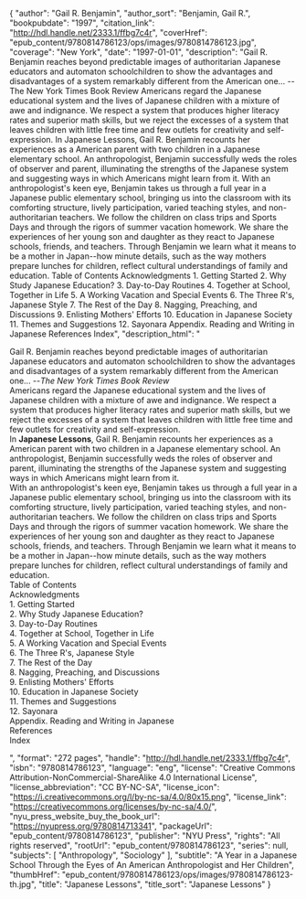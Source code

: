 {
  "author": "Gail R. Benjamin",
  "author_sort": "Benjamin, Gail R.",
  "bookpubdate": "1997",
  "citation_link": "http://hdl.handle.net/2333.1/ffbg7c4r",
  "coverHref": "epub_content/9780814786123/ops/images/9780814786123.jpg",
  "coverage": "New York",
  "date": "1997-01-01",
  "description": "Gail R. Benjamin reaches beyond predictable images of authoritarian Japanese educators and automaton schoolchildren to show the advantages and disadvantages of a system remarkably different from the American one... --The New York Times Book Review Americans regard the Japanese educational system and the lives of Japanese children with a mixture of awe and indignance. We respect a system that produces higher literacy rates and superior math skills, but we reject the excesses of a system that leaves children with little free time and few outlets for creativity and self-expression. In Japanese Lessons, Gail R. Benjamin recounts her experiences as a American parent with two children in a Japanese elementary school. An anthropologist, Benjamin successfully weds the roles of observer and parent, illuminating the strengths of the Japanese system and suggesting ways in which Americans might learn from it. With an anthropologist's keen eye, Benjamin takes us through a full year in a Japanese public elementary school, bringing us into the classroom with its comforting structure, lively participation, varied teaching styles, and non-authoritarian teachers. We follow the children on class trips and Sports Days and through the rigors of summer vacation homework. We share the experiences of her young son and daughter as they react to Japanese schools, friends, and teachers. Through Benjamin we learn what it means to be a mother in Japan--how minute details, such as the way mothers prepare lunches for children, reflect cultural understandings of family and education.  Table of Contents                    Acknowledgments                     1. Getting Started                    2. Why Study Japanese Education?                    3. Day-to-Day Routines                    4. Together at School, Together in Life                    5. A Working Vacation and Special Events                     6. The Three R's, Japanese Style                    7. The Rest of the Day                     8. Nagging, Preaching, and Discussions                    9. Enlisting Mothers' Efforts                    10. Education in Japanese Society                    11. Themes and Suggestions                    12. Sayonara                    Appendix. Reading and Writing in Japanese                    References                     Index",
  "description_html": "<p>Gail R. Benjamin reaches beyond predictable images of authoritarian Japanese educators and automaton schoolchildren to show the advantages and disadvantages of a system remarkably different from the American one... --<i>The New York Times Book Review</i><br> Americans regard the Japanese educational system and the lives of Japanese children with a mixture of awe and indignance. We respect a system that produces higher literacy rates and superior math skills, but we reject the excesses of a system that leaves children with little free time and few outlets for creativity and self-expression.<br> In <b>Japanese Lessons</b>, Gail R. Benjamin recounts her experiences as a American parent with two children in a Japanese elementary school. An anthropologist, Benjamin successfully weds the roles of observer and parent, illuminating the strengths of the Japanese system and suggesting ways in which Americans might learn from it.<br> With an anthropologist's keen eye, Benjamin takes us through a full year in a Japanese public elementary school, bringing us into the classroom with its comforting structure, lively participation, varied teaching styles, and non-authoritarian teachers. We follow the children on class trips and Sports Days and through the rigors of summer vacation homework. We share the experiences of her young son and daughter as they react to Japanese schools, friends, and teachers. Through Benjamin we learn what it means to be a mother in Japan--how minute details, such as the way mothers prepare lunches for children, reflect cultural understandings of family and education. <br> Table of Contents<br>                    Acknowledgments<br>                     1. Getting Started<br>                    2. Why Study Japanese Education?<br>                    3. Day-to-Day Routines<br>                    4. Together at School, Together in Life<br>                    5. A Working Vacation and Special Events <br>                    6. The Three R's, Japanese Style<br>                    7. The Rest of the Day <br>                    8. Nagging, Preaching, and Discussions<br>                    9. Enlisting Mothers' Efforts<br>                    10. Education in Japanese Society<br>                    11. Themes and Suggestions<br>                    12. Sayonara<br>                    Appendix. Reading and Writing in Japanese<br>                    References <br>                    Index</p>",
  "format": "272 pages",
  "handle": "http://hdl.handle.net/2333.1/ffbg7c4r",
  "isbn": "9780814786123",
  "language": "eng",
  "license": "Creative Commons Attribution-NonCommercial-ShareAlike 4.0 International License",
  "license_abbreviation": "CC BY-NC-SA",
  "license_icon": "https://i.creativecommons.org/l/by-nc-sa/4.0/80x15.png",
  "license_link": "https://creativecommons.org/licenses/by-nc-sa/4.0/",
  "nyu_press_website_buy_the_book_url": "https://nyupress.org/9780814713341",
  "packageUrl": "epub_content/9780814786123",
  "publisher": "NYU Press",
  "rights": "All rights reserved",
  "rootUrl": "epub_content/9780814786123",
  "series": null,
  "subjects": [
    "Anthropology",
    "Sociology"
  ],
  "subtitle": "A Year in a Japanese School Through the Eyes of An American Anthropologist and Her Children",
  "thumbHref": "epub_content/9780814786123/ops/images/9780814786123-th.jpg",
  "title": "Japanese Lessons",
  "title_sort": "Japanese Lessons"
}

